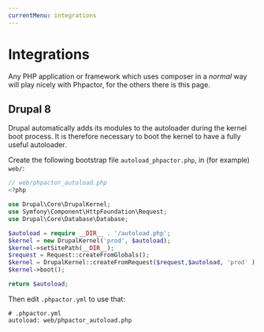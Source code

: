 ```yaml
---
currentMenu: integrations
---
```

Integrations
============

Any PHP application or framework which uses composer in a _normal_ way will
play nicely with Phpactor, for the others there is this page.

Drupal 8
--------

Drupal automatically adds its modules to the autoloader during the kernel
boot process. It is therefore necessary to boot the kernel to have a fully
useful autoloader.

Create the following bootstrap file `autoload_phpactor.php`, in (for example)
`web/`:

```php
// web/phpactor_autoload.php
<?php

use Drupal\Core\DrupalKernel;
use Symfony\Component\HttpFoundation\Request;
use Drupal\Core\Database\Database;

$autoload = require __DIR__ . '/autoload.php';
$kernel = new DrupalKernel('prod', $autoload);
$kernel->setSitePath(__DIR__);
$request = Request::createFromGlobals();
$kernel = DrupalKernel::createFromRequest($request,$autoload, 'prod' );
$kernel->boot();

return $autoload;
```

Then edit `.phpactor.yml` to use that:

```
# .phpactor.yml
autoload: web/phpactor_autoload.php
```
